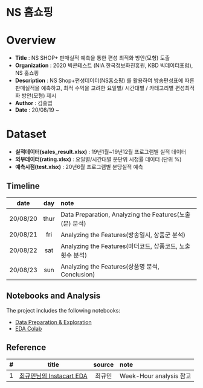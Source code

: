 # NS 홈쇼핑

# Overview

- **Title** : NS SHOP+ 판매실적 예측을 통한 편성 최적화 방안(모형) 도출
- **Organization** : 2020 빅콘테스트 (NIA 한국정보화진흥원, KBD 빅데이터포럼), NS 홈쇼핑
- **Description** : NS Shop+편성데이터(NS홈쇼핑) 를 활용하여 방송편성표에 따른 판매실적을 예측하고, 최적 수익을 고려한 요일별/ 시간대별 / 카테고리별 편성최적화 방안(모형) 제시
- **Author** : 김홍엽
- **Date** : 20/08/19 ~

# Dataset

- **실적데이터(sales_result.xlsx)** : 19년1월~19년12월 프로그램별 실적 데이터
- **외부데이터(rating.xlsx)** : 요일별/시간대별 분단위 시청률 데이터 (단위 %)
- **예측시점(test.xlsx)** : 20년6월 프로그램별 분당실적 예측

## Timeline

|date|day|note|
|:-----:|:-----:|:------|
|20/08/20|thur|Data Preparation, Analyzing the Features(노출(분) 분석)|
|20/08/21|fri|Analyzing the Features(방송일시, 상품군 분석)|
|20/08/22|sat|Analyzing the Features(마더코드, 상품코드, 노출 횟수 분석)|
|20/08/23|sun|Analyzing the Features(상품명 분석, Conclusion)|

## Notebooks and Analysis

The project includes the following notebooks:

- [Data Preparation & Exploration](https://github.com/hngyb/Project/blob/master/NS-Shop/Data-Preparation-and-Exploration.ipynb "")
- [EDA Colab](https://colab.research.google.com/drive/1dWjT8E7oJeT037ptJeBe-3uwG_papIeo?usp=sharing)

## Reference

|#|title|source|note|
|:---:|:--------:|:---------:|:---------|
|1|[최규민님의 Instacart EDA](https://gist.github.com/goodvc78/3653c8f6a510f619d7ad6570111f38d8 "")|최규민|Week-Hour analysis 참고|
